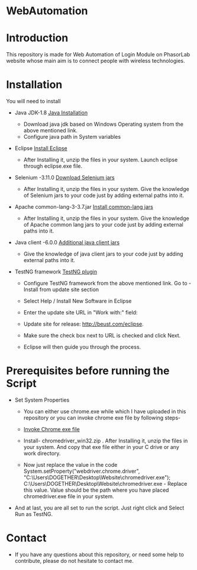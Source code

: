 # WebAutomation
#  Introduction
  This repository is made for Web Automation of Login Module on PhasorLab website whose main aim is to connect people with wireless technologies.
# Installation
  You will need to install
  *  Java JDK-1.8 [Java Installation](http://www.oracle.com/technetwork/java/javase/downloads/index.html)
     
     - Download java jdk based on Windows Operating system from the above mentioned link.
     - Configure java path in System variables
  * Eclipse [Install Eclipse](http://www.eclipse.org/downloads/download.php?file=/technology/epp/downloads/release/oxygen/3a/eclipse-java-oxygen-3a-win32-x86_64.zip)
    - After Installing it, unzip the files in your system. Launch eclipse through eclipse.exe file.
 * Selenium -3.11.0 [Download Selenium jars](https://www.seleniumhq.org/download/)
   - After Installing it, unzip the files in your system. Give the knowledge of Selenium jars to your code just by adding external paths into it.
  * Apache common-lang-3-3.7.jar [Install common-lang jars](https://mvnrepository.com/artifact/org.apache.commons/commons-lang3/3.0)
    - After Installing it, unzip the files in your system. Give the knowledge of Apache common lang jars to your code just by adding external paths into it.
  * Java client -6.0.0 [Additional java client jars](https://search.maven.org/#search%7Cgav%7C1%7Cg%3A%22io.appium%22%20AND%20a%3A%22java-client%22)
    - Give the knowledge of java client jars to your code just by adding external paths into it.
  * TestNG framework  [TestNG plugin](http://testng.org/doc/download.html)
    - Configure TestNG framework from the above mentioned link. Go to -Install from update site section
    -  Select Help / Install New Software in Eclipse 
    -  Enter the update site URL in "Work with:" field:
    - Update site for release: http://beust.com/eclipse.
     
    - Make sure the check box next to URL is checked and click Next.
    - Eclipse will then guide you through the process.
  
# Prerequisites before running the Script
  * Set System Properties 
    - You can either use chrome.exe while which I have uploaded in this repository or you can invoke chrome exe file by following steps-
   
    - [Invoke Chrome exe file](https://chromedriver.storage.googleapis.com/index.html?path=2.39/)
     - Install- chromedriver_win32.zip . After Installing it, unzip the files in your system. And copy that exe file either in your C drive or any work directory.
     - Now just replace the value in the code  
           System.setProperty("webdriver.chrome.driver", "C:\\Users\\DOGETHER\\Desktop\\Website\\chromedriver.exe");
           C:\\Users\\DOGETHER\\Desktop\\Website\\chromedriver.exe - Replace this value. Value should be the path where you have placed chromedriver.exe file in your system.
 * And at last, you are all set to run the script. Just right click and Select Run as TestNG.
 
# Contact
  - If you have any questions about this repository, or need some help to contribute, please do not hesitate to contact me.
